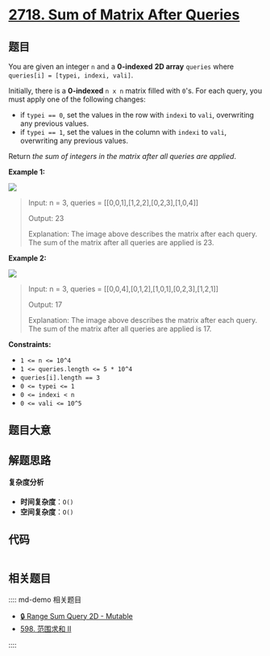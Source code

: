# [2718. Sum of Matrix After Queries](https://leetcode.com/problems/sum-of-matrix-after-queries/)

## 题目

You are given an integer `n` and a **0-indexed** **2D array** `queries`
where `queries[i] = [typei, indexi, vali]`.

Initially, there is a **0-indexed** `n x n` matrix filled with `0`'s. For each
query, you must apply one of the following changes:

- if `typei == 0`, set the values in the row with `indexi` to `vali`, overwriting any previous values.
- if `typei == 1`, set the values in the column with `indexi` to `vali`, overwriting any previous values.

Return _the sum of integers in the matrix after all queries are applied_.

**Example 1:**

![](https://assets.leetcode.com/uploads/2023/05/11/exm1.png)

> Input: n = 3, queries = [[0,0,1],[1,2,2],[0,2,3],[1,0,4]]
>
> Output: 23
>
> Explanation: The image above describes the matrix after each query. The sum of the matrix after all queries are applied is 23.

**Example 2:**

![](https://assets.leetcode.com/uploads/2023/05/11/exm2.png)

> Input: n = 3, queries = [[0,0,4],[0,1,2],[1,0,1],[0,2,3],[1,2,1]]
>
> Output: 17
>
> Explanation: The image above describes the matrix after each query. The sum of the matrix after all queries are applied is 17.

**Constraints:**

- `1 <= n <= 10^4`
- `1 <= queries.length <= 5 * 10^4`
- `queries[i].length == 3`
- `0 <= typei <= 1`
- `0 <= indexi < n`
- `0 <= vali <= 10^5`

## 题目大意

## 解题思路

#### 复杂度分析

- **时间复杂度**：`O()`
- **空间复杂度**：`O()`

## 代码

```javascript

```

## 相关题目

:::: md-demo 相关题目

- [🔒 Range Sum Query 2D - Mutable](https://leetcode.com/problems/range-sum-query-2d-mutable)
- [598. 范围求和 II](https://leetcode.com/problems/range-addition-ii)

::::
